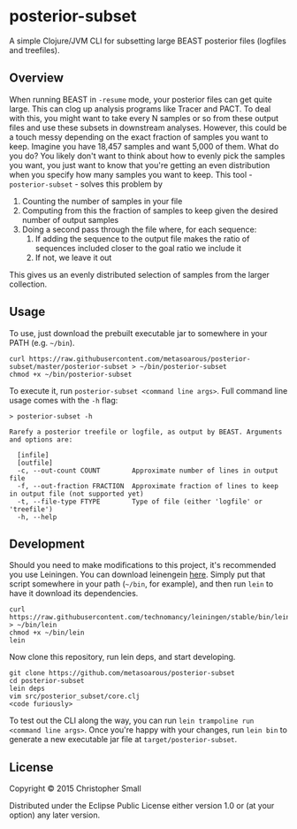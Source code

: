 # posterior-subset

A simple Clojure/JVM CLI for subsetting large BEAST posterior files (logfiles and treefiles).

## Overview

When running BEAST in `-resume` mode, your posterior files can get quite large.
This can clog up analysis programs like Tracer and PACT.
To deal with this, you might want to take every N samples or so from these output files and use these subsets in downstream analyses.
However, this could be a touch messy depending on the exact fraction of samples you want to keep.
Imagine you have 18,457 samples and want 5,000 of them.
What do you do?
You likely don't want to think about how to evenly pick the samples you want, you just want to know that you're getting an even distribution when you specify how many samples you want to keep.
This tool - `posterior-subset` - solves this problem by

1. Counting the number of samples in your file
2. Computing from this the fraction of samples to keep given the desired number of output samples
3. Doing a second pass through the file where, for each sequence:
    1. If adding the sequence to the output file makes the ratio of sequences included closer to the goal ratio we include it
    2. If not, we leave it out

This gives us an evenly distributed selection of samples from the larger collection.

## Usage

To use, just download the prebuilt executable jar to somewhere in your PATH (e.g. `~/bin`).

    curl https://raw.githubusercontent.com/metasoarous/posterior-subset/master/posterior-subset > ~/bin/posterior-subset
    chmod +x ~/bin/posterior-subset

To execute it, run `posterior-subset <command line args>`.
Full command line usage comes with the `-h` flag:

    > posterior-subset -h

    Rarefy a posterior treefile or logfile, as output by BEAST. Arguments and options are:

      [infile]
      [outfile]
      -c, --out-count COUNT        Approximate number of lines in output file
      -f, --out-fraction FRACTION  Approximate fraction of lines to keep in output file (not supported yet)
      -t, --file-type FTYPE        Type of file (either 'logfile' or 'treefile')
      -h, --help

## Development

Should you need to make modifications to this project, it's recommended you use Leiningen.
You can download leinengein [here](https://github.com/technomancy/leiningen).
Simply put that script somewhere in your path (`~/bin`, for example), and then run `lein` to have it download its dependencies.

    curl https://raw.githubusercontent.com/technomancy/leiningen/stable/bin/lein > ~/bin/lein
    chmod +x ~/bin/lein
    lein

Now clone this repository, run lein deps, and start developing.

    git clone https://github.com/metasoarous/posterior-subset
    cd posterior-subset
    lein deps
    vim src/posterior_subset/core.clj
    <code furiously>

To test out the CLI along the way, you can run `lein trampoline run <command line args>`.
Once you're happy with your changes, run `lein bin` to generate a new executable jar file at `target/posterior-subset`.

## License

Copyright © 2015 Christopher Small

Distributed under the Eclipse Public License either version 1.0 or (at
your option) any later version.

